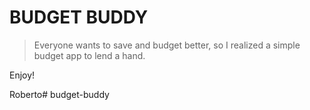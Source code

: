 # BUDGET BUDDY
> Everyone wants to save and budget better, so I realized a simple budget app to lend a hand.

Enjoy!

Roberto# budget-buddy
